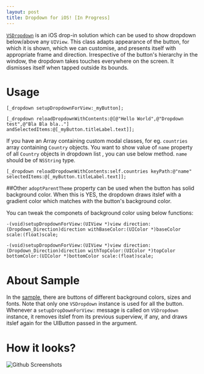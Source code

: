 ```yaml
---
layout: post
title: Dropdown for iOS! [In Progress]
---
```


[`VSDropdown`](https://github.com/Vishal-Singh-Panwar/VSDropdown) is an iOS drop-in solution which can be used to show dropdown below/above any `UIView`. This class adapts appearance of the button, for which it is shown, which we can customise, and presents itself  with appropriate frame and direction. Irrespective of the button's hierarchy in the window, the dropdown takes touches everywhere on the screen. It dismisses itself when tapped outside its bounds.



Usage
==========

```
[_dropdown setupDropdownForView:_myButton];

[_dropdown reloadDropdownWithContents:@[@"Hello World",@"Dropdown test",@"Bla Bla bla.."] andSelectedItems:@[_myButton.titleLabel.text]];

```
If you have an Array containing custom modal classes, for eg. `countries` array containing `Country` objects. You want to show value of `name` property of all `Country` objects in dropdown list , you can use below method. `name` should be of `NSString` type.

```
[_dropdown reloadDropdownWithContents:self.countries keyPath:@"name" selectedItems:@[_myButton.titleLabel.text]];

```
##Other
`adoptParentTheme` property can be used when the button has solid background color. When this is YES, the dropdown draws itslef with a gradient color which matches with the button's background color. 

You can tweak the componets of background color using below functions:

```
-(void)setupDropdownForView:(UIView *)view direction:(Dropdown_Direction)direction withBaseColor:(UIColor *)baseColor scale:(float)scale;
   
-(void)setupDropdownForView:(UIView *)view direction:(Dropdown_Direction)direction withTopColor:(UIColor *)topColor bottomColor:(UIColor *)bottomColor scale:(float)scale;
```

About Sample
==========

In the [sample](https://github.com/Vishal-Singh-Panwar/VSDropdown), there are buttons of different background colors, sizes and fonts. Note that only one `VSDropdown` instance is used for all the button. Whenever a `setupDropDownForView:` message is called on `VSDropdown` instance, it removes itslef from its previous superview, if any, and draws itslef again for the  UIButton passed in the argument.



How it looks?
==========
![Github Screenshots](https://raw.githubusercontent.com/Vishal-Singh-Panwar/VSDropdown/master/Screenshots/Combined.png "Combined") 

